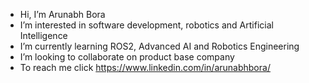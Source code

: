 -  Hi, I’m Arunabh Bora
-  I’m interested in software development, robotics and Artificial Intelligence
-  I’m currently learning ROS2, Advanced AI and Robotics Engineering
-  I’m looking to collaborate on product base company
- To reach me click https://www.linkedin.com/in/arunabhbora/

<!---
arunabh-alt/arunabh-alt is a ✨ special ✨ repository because its `README.md` (this file) appears on your GitHub profile.
You can click the Preview link to take a look at your changes.
--->
